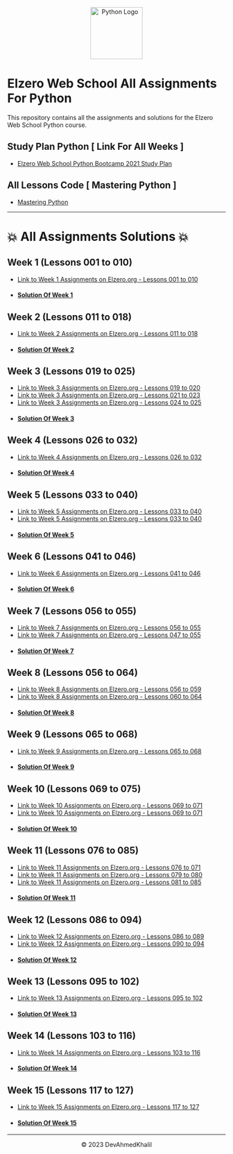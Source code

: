 <div align="center">
  <img src="https://upload.wikimedia.org/wikipedia/commons/thumb/c/cf/Python_logo_51.svg/750px-Python_logo_51.svg.png?20210510195343" alt="Python Logo" width="120" height="120">
</div>


# Elzero Web School All Assignments For Python

This repository contains all the assignments and solutions for the Elzero Web School Python course.

## Study Plan Python [ Link For All Weeks ]

- [Elzero Web School Python Bootcamp 2021 Study Plan](https://elzero.org/study/mastering-python-study-plan/)

## All Lessons Code [ Mastering Python ]

- [ Mastering Python ](https://elzero.org/category/courses/mastering-python/)

---

# 💥 All Assignments Solutions 💥

## Week 1 (Lessons 001 to 010)

- [Link to Week 1 Assignments on Elzero.org - Lessons 001 to 010](https://elzero.org/python-assignments-lesson-from-1-to-10/)
- #### [Solution Of Week 1](https://github.com/DevAhmedKhalil/Elzero-Python-Assignments/tree/week1)

## Week 2 (Lessons 011 to 018)

- [Link to Week 2 Assignments on Elzero.org - Lessons 011 to 018](https://elzero.org/python-assignments-lesson-from-11-to-18/)
- #### [Solution Of Week 2](https://github.com/DevAhmedKhalil/Elzero-Python-Assignments/tree/week2)

## Week 3 (Lessons 019 to 025)

- [Link to Week 3 Assignments on Elzero.org - Lessons 019 to 020](https://elzero.org/python-assignments-lesson-from-19-to-20/)
- [Link to Week 3 Assignments on Elzero.org - Lessons 021 to 023](https://elzero.org/python-assignments-lesson-from-21-to-23/)
- [Link to Week 3 Assignments on Elzero.org - Lessons 024 to 025](https://elzero.org/python-assignments-lesson-from-24-to-25/)
- #### [Solution Of Week 3](https://github.com/DevAhmedKhalil/Elzero-Python-Assignments/tree/week3)

## Week 4 (Lessons 026 to 032)

- [Link to Week 4 Assignments on Elzero.org - Lessons 026 to 032](https://elzero.org/python-assignments-lesson-from-26-to-32/)
- #### [Solution Of Week 4](https://github.com/DevAhmedKhalil/Elzero-Python-Assignments/tree/week4)

## Week 5 (Lessons 033 to 040)

- [Link to Week 5 Assignments on Elzero.org - Lessons 033 to 040](https://elzero.org/python-assignments-lesson-from-33-to-37/)
- [Link to Week 5 Assignments on Elzero.org - Lessons 033 to 040](https://elzero.org/python-assignments-lesson-from-38-to-40/)
- #### [Solution Of Week 5](https://github.com/DevAhmedKhalil/Elzero-Python-Assignments/tree/week5)

## Week 6 (Lessons 041 to 046)

- [Link to Week 6 Assignments on Elzero.org - Lessons 041 to 046](https://elzero.org/python-assignments-lesson-from-41-to-46/)
- #### [Solution Of Week 6](https://github.com/DevAhmedKhalil/Elzero-Python-Assignments/tree/week6)

 ## Week 7 (Lessons 056 to 055)

- [Link to Week 7 Assignments on Elzero.org - Lessons 056 to 055](https://elzero.org/python-assignments-lesson-from-56-to-59/)
- [Link to Week 7 Assignments on Elzero.org - Lessons 047 to 055](https://elzero.org/python-assignments-lesson-from-51-to-55/)
- #### [Solution Of Week 7](https://github.com/DevAhmedKhalil/Elzero-Python-Assignments/tree/week7)

## Week 8 (Lessons 056 to 064)

- [Link to Week 8 Assignments on Elzero.org - Lessons 056 to 059](https://elzero.org/python-assignments-lesson-from-56-to-59/)
- [Link to Week 8 Assignments on Elzero.org - Lessons 060 to 064](https://elzero.org/python-assignments-lesson-from-60-to-64/)
- #### [Solution Of Week 8](https://github.com/DevAhmedKhalil/Elzero-Python-Assignments/tree/week8)

## Week 9 (Lessons 065 to 068)

- [Link to Week 9 Assignments on Elzero.org - Lessons 065 to 068](https://elzero.org/python-assignments-lesson-from-65-to-68/)
- #### [Solution Of Week 9](https://github.com/DevAhmedKhalil/Elzero-Python-Assignments/tree/week9)

## Week 10 (Lessons 069 to 075)

- [Link to Week 10 Assignments on Elzero.org - Lessons 069 to 071](https://elzero.org/python-assignments-lesson-from-69-to-71/)
- [Link to Week 10 Assignments on Elzero.org - Lessons 069 to 071](https://elzero.org/python-assignments-lesson-from-72-to-75/)
- #### [Solution Of Week 10](https://github.com/DevAhmedKhalil/Elzero-Python-Assignments/tree/week10)

## Week 11 (Lessons 076 to 085)

- [Link to Week 11 Assignments on Elzero.org - Lessons 076 to 071](https://elzero.org/python-assignments-lesson-from-76-to-78/)
- [Link to Week 11 Assignments on Elzero.org - Lessons 079 to 080](https://elzero.org/python-assignments-lesson-from-79-to-80/)
- [Link to Week 11 Assignments on Elzero.org - Lessons 081 to 085](https://elzero.org/python-assignments-lesson-from-81-to-85/)
- #### [Solution Of Week 11](https://github.com/DevAhmedKhalil/Elzero-Python-Assignments/tree/week11)

## Week 12 (Lessons 086 to 094)

- [Link to Week 12 Assignments on Elzero.org - Lessons 086 to 089](https://elzero.org/python-assignments-lesson-from-86-to-89/)
- [Link to Week 12 Assignments on Elzero.org - Lessons 090 to 094](https://elzero.org/python-assignments-lesson-from-90-to-94/)
- #### [Solution Of Week 12](https://github.com/DevAhmedKhalil/Elzero-Python-Assignments/tree/week12)

## Week 13 (Lessons 095 to 102)

- [Link to Week 13 Assignments on Elzero.org - Lessons 095 to 102](https://elzero.org/python-assignments-lesson-from-95-to-102/)
- #### [Solution Of Week 13](https://github.com/DevAhmedKhalil/Elzero-Python-Assignments/tree/week13)

## Week 14 (Lessons 103 to 116)

- [Link to Week 14 Assignments on Elzero.org - Lessons 103 to 116](https://elzero.org/python-assignments-lesson-from-103-to-116/)
- #### [Solution Of Week 14](https://github.com/DevAhmedKhalil/Elzero-Python-Assignments/tree/week14)

## Week 15 (Lessons 117 to 127)

- [Link to Week 15 Assignments on Elzero.org - Lessons 117 to 127](https://elzero.org/python-assignments-lesson-from-117-to-127/)
- #### [Solution Of Week 15](https://github.com/DevAhmedKhalil/Elzero-Python-Assignments/tree/week15)

---
<div align="center">
  &copy; 2023 DevAhmedKhalil
</div>
